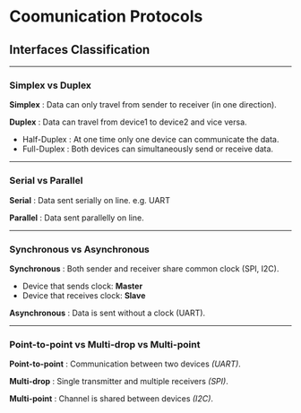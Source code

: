 # Coomunication Protocols

## Interfaces Classification
---
### Simplex vs Duplex

**Simplex** : Data can only travel from sender to receiver (in one direction).

**Duplex** : Data can travel from device1 to device2 and vice versa.
 - Half-Duplex : At one time only one device can communicate the data.
 - Full-Duplex : Both devices can simultaneously send or receive data.

---
### Serial vs Parallel

**Serial** : Data sent serially on line. e.g. UART

**Parallel** : Data sent parallelly on line.

---
### Synchronous vs Asynchronous

**Synchronous** : Both sender and receiver share common clock (SPI, I2C).
- Device that sends clock: **Master**
- Device that receives clock: **Slave**

**Asynchronous** : Data is sent without a clock (UART).

---
### Point-to-point vs Multi-drop vs Multi-point

**Point-to-point** : Communication between two devices *(UART)*.

**Multi-drop** : Single transmitter and multiple receivers *(SPI)*.

**Multi-point** : Channel is shared between devices *(I2C)*.
